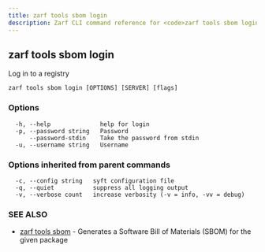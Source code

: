 ```yaml
---
title: zarf tools sbom login
description: Zarf CLI command reference for <code>zarf tools sbom login</code>.
---
```


## zarf tools sbom login

Log in to a registry

```
zarf tools sbom login [OPTIONS] [SERVER] [flags]
```

### Options

```
  -h, --help              help for login
  -p, --password string   Password
      --password-stdin    Take the password from stdin
  -u, --username string   Username
```

### Options inherited from parent commands

```
  -c, --config string   syft configuration file
  -q, --quiet           suppress all logging output
  -v, --verbose count   increase verbosity (-v = info, -vv = debug)
```

### SEE ALSO

* [zarf tools sbom](/cli/commands/zarf_tools_sbom/)	 - Generates a Software Bill of Materials (SBOM) for the given package
